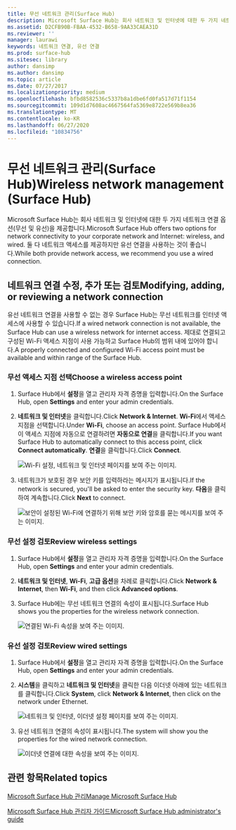 ```yaml
---
title: 무선 네트워크 관리(Surface Hub)
description: Microsoft Surface Hub는 회사 네트워크 및 인터넷에 대한 두 가지 네트워크 연결 옵션(무선 및 유선)을 제공합니다. 둘 다 네트워크 액세스를 제공하지만 유선 연결을 사용하는 것이 좋습니다.
ms.assetid: D2CFB90B-FBAA-4532-B658-9AA33CAEA31D
ms.reviewer: ''
manager: laurawi
keywords: 네트워크 연결, 유선 연결
ms.prod: surface-hub
ms.sitesec: library
author: dansimp
ms.author: dansimp
ms.topic: article
ms.date: 07/27/2017
ms.localizationpriority: medium
ms.openlocfilehash: bfbd8582536c5337b8a1dbe6fd0fa517d71f1154
ms.sourcegitcommit: 109d1d7608ac4667564fa5369e8722e569b8ea36
ms.translationtype: MT
ms.contentlocale: ko-KR
ms.lasthandoff: 06/27/2020
ms.locfileid: "10834756"
---
```

# <span data-ttu-id="31b17-105">무선 네트워크 관리(Surface Hub)</span><span class="sxs-lookup"><span data-stu-id="31b17-105">Wireless network management (Surface Hub)</span></span>


<span data-ttu-id="31b17-106">Microsoft Surface Hub는 회사 네트워크 및 인터넷에 대한 두 가지 네트워크 연결 옵션(무선 및 유선)을 제공합니다.</span><span class="sxs-lookup"><span data-stu-id="31b17-106">Microsoft Surface Hub offers two options for network connectivity to your corporate network and Internet: wireless, and wired.</span></span> <span data-ttu-id="31b17-107">둘 다 네트워크 액세스를 제공하지만 유선 연결을 사용하는 것이 좋습니다.</span><span class="sxs-lookup"><span data-stu-id="31b17-107">While both provide network access, we recommend you use a wired connection.</span></span>

## <span data-ttu-id="31b17-108">네트워크 연결 수정, 추가 또는 검토</span><span class="sxs-lookup"><span data-stu-id="31b17-108">Modifying, adding, or reviewing a network connection</span></span>


<span data-ttu-id="31b17-109">유선 네트워크 연결을 사용할 수 없는 경우 Surface Hub는 무선 네트워크를 인터넷 액세스에 사용할 수 있습니다.</span><span class="sxs-lookup"><span data-stu-id="31b17-109">If a wired network connection is not available, the Surface Hub can use a wireless network for internet access.</span></span> <span data-ttu-id="31b17-110">제대로 연결되고 구성된 Wi-Fi 액세스 지점이 사용 가능하고 Surface Hub의 범위 내에 있어야 합니다.</span><span class="sxs-lookup"><span data-stu-id="31b17-110">A properly connected and configured Wi-Fi access point must be available and within range of the Surface Hub.</span></span>

### <span data-ttu-id="31b17-111">무선 액세스 지점 선택</span><span class="sxs-lookup"><span data-stu-id="31b17-111">Choose a wireless access point</span></span>

1.  <span data-ttu-id="31b17-112">Surface Hub에서 **설정**을 열고 관리자 자격 증명을 입력합니다.</span><span class="sxs-lookup"><span data-stu-id="31b17-112">On the Surface Hub, open **Settings** and enter your admin credentials.</span></span>
2.  <span data-ttu-id="31b17-113">**네트워크 및 인터넷**을 클릭합니다.</span><span class="sxs-lookup"><span data-stu-id="31b17-113">Click **Network & Internet**.</span></span> <span data-ttu-id="31b17-114">**Wi-Fi**에서 액세스 지점을 선택합니다.</span><span class="sxs-lookup"><span data-stu-id="31b17-114">Under **Wi-Fi**, choose an access point.</span></span> <span data-ttu-id="31b17-115">Surface Hub에서 이 액세스 지점에 자동으로 연결하려면 **자동으로 연결**을 클릭합니다.</span><span class="sxs-lookup"><span data-stu-id="31b17-115">If you want Surface Hub to automatically connect to this access point, click **Connect automatically**.</span></span> <span data-ttu-id="31b17-116">**연결**을 클릭합니다.</span><span class="sxs-lookup"><span data-stu-id="31b17-116">Click **Connect**.</span></span>

    ![Wi-Fi 설정, 네트워크 및 인터넷 페이지를 보여 주는 이미지.](images/networkmgtwireless-01.png)

3.  <span data-ttu-id="31b17-118">네트워크가 보호된 경우 보안 키를 입력하라는 메시지가 표시됩니다.</span><span class="sxs-lookup"><span data-stu-id="31b17-118">If the network is secured, you'll be asked to enter the security key.</span></span> <span data-ttu-id="31b17-119">**다음**을 클릭하여 계속합니다.</span><span class="sxs-lookup"><span data-stu-id="31b17-119">Click **Next** to connect.</span></span>

    ![보안이 설정된 Wi-Fi에 연결하기 위해 보안 키와 암호를 묻는 메시지를 보여 주는 이미지.](images/networkmgtwireless-02.png)

### <span data-ttu-id="31b17-121">무선 설정 검토</span><span class="sxs-lookup"><span data-stu-id="31b17-121">Review wireless settings</span></span>

1.  <span data-ttu-id="31b17-122">Surface Hub에서 **설정**을 열고 관리자 자격 증명을 입력합니다.</span><span class="sxs-lookup"><span data-stu-id="31b17-122">On the Surface Hub, open **Settings** and enter your admin credentials.</span></span>
2.  <span data-ttu-id="31b17-123">**네트워크 및 인터넷**, **Wi-Fi**, **고급 옵션**을 차례로 클릭합니다.</span><span class="sxs-lookup"><span data-stu-id="31b17-123">Click **Network & Internet**, then **Wi-Fi**, and then click **Advanced options**.</span></span>
3.  <span data-ttu-id="31b17-124">Surface Hub에는 무선 네트워크 연결의 속성이 표시됩니다.</span><span class="sxs-lookup"><span data-stu-id="31b17-124">Surface Hub shows you the properties for the wireless network connection.</span></span>

    ![연결된 Wi-Fi 속성을 보여 주는 이미지.](images/networkmgtwireless-04.png)

### <span data-ttu-id="31b17-126">유선 설정 검토</span><span class="sxs-lookup"><span data-stu-id="31b17-126">Review wired settings</span></span>

1.  <span data-ttu-id="31b17-127">Surface Hub에서 **설정**을 열고 관리자 자격 증명을 입력합니다.</span><span class="sxs-lookup"><span data-stu-id="31b17-127">On the Surface Hub, open **Settings** and enter your admin credentials.</span></span>
2.  <span data-ttu-id="31b17-128">**시스템**을 클릭하고 **네트워크 및 인터넷**을 클릭한 다음 이더넷 아래에 있는 네트워크를 클릭합니다.</span><span class="sxs-lookup"><span data-stu-id="31b17-128">Click **System**, click **Network & Internet**, then click on the network under Ethernet.</span></span>

    ![네트워크 및 인터넷, 이더넷 설정 페이지를 보여 주는 이미지.](images/networkmgtwired-01.png)

3.  <span data-ttu-id="31b17-130">유선 네트워크 연결의 속성이 표시됩니다.</span><span class="sxs-lookup"><span data-stu-id="31b17-130">The system will show you the properties for the wired network connection.</span></span>

    ![이더넷 연결에 대한 속성을 보여 주는 이미지.](images/networkmgtwired-02.png)

## <span data-ttu-id="31b17-132">관련 항목</span><span class="sxs-lookup"><span data-stu-id="31b17-132">Related topics</span></span>


[<span data-ttu-id="31b17-133">Microsoft Surface Hub 관리</span><span class="sxs-lookup"><span data-stu-id="31b17-133">Manage Microsoft Surface Hub</span></span>](manage-surface-hub.md)

[<span data-ttu-id="31b17-134">Microsoft Surface Hub 관리자 가이드</span><span class="sxs-lookup"><span data-stu-id="31b17-134">Microsoft Surface Hub administrator's guide</span></span>](surface-hub-administrators-guide.md)

 

 





